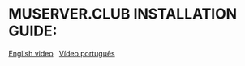 # MUSERVER.CLUB INSTALLATION GUIDE:

<a href="https://www.youtube.com/watch?v=Hz1gZW1rZ34">English video</a> &nbsp;
<a href="https://www.youtube.com/watch?v=n9zFiUaXv_M&feature=youtu.be">Vídeo português</a> &nbsp;

